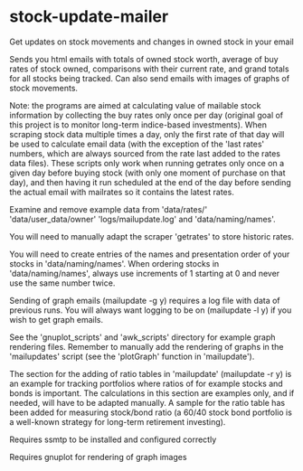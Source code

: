 # stock-update-mailer
Get updates on stock movements and changes in owned stock in your email

Sends you html emails with totals of owned stock worth, average of buy rates of stock owned,
comparisons with their current rate, and grand totals for all stocks being tracked. Can also
send emails with images of graphs of stock movements.

Note: the programs are aimed at calculating value of mailable stock information by collecting the buy rates
only once per day (original goal of this project is to monitor long-term indice-based investments).
When scraping stock data multiple times a day, only the first rate of that day will be used to calculate
email data (with the exception of the 'last rates' numbers, which are always sourced from the rate last added
to the rates data files). These scripts only work when running getrates only once on a given day before buying stock
(with only one moment of purchase on that day), and then having it run scheduled at the end of the day before
sending the actual email with mailrates so it contains the latest rates.

Examine and remove example data from 'data/rates/' 'data/user_data/owner' 'logs/mailupdate.log' and 'data/naming/names'.

You will need to manually adapt the scraper 'getrates' to store historic rates.

You will need to create entries of the names and presentation order of your stocks in 'data/naming/names'.
When ordering stocks in 'data/naming/names', always use increments of 1 starting at 0 and never use the same number twice.

Sending of graph emails (mailupdate -g y) requires a log file with data of previous runs. You will always want logging to be
on (mailupdate -l y) if you wish to get graph emails.

See the 'gnuplot_scripts' and 'awk_scripts' directory for example graph rendering files. Remember to manually add the rendering
of graphs in the 'mailupdates' script (see the 'plotGraph' function in 'mailupdate').

The section for the adding of ratio tables in 'mailupdate' (mailupdate -r y) is an example for tracking portfolios where ratios
of for example stocks and bonds is important. The calculations in this section are examples only, and if needed, will have to be
adapted manually. A sample for the ratio table has been added for measuring stock/bond ratio (a 60/40 stock bond portfolio is a
well-known strategy for long-term retirement investing).

Requires ssmtp to be installed and configured correctly

Requires gnuplot for rendering of graph images
